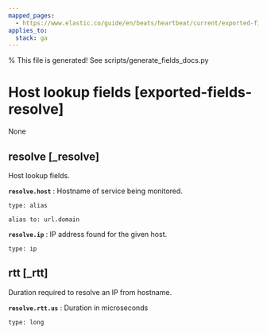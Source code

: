 ```yaml
---
mapped_pages:
  - https://www.elastic.co/guide/en/beats/heartbeat/current/exported-fields-resolve.html
applies_to:
  stack: ga
---
```


% This file is generated! See scripts/generate_fields_docs.py

# Host lookup fields [exported-fields-resolve]

None

## resolve [_resolve]

Host lookup fields.

**`resolve.host`**
:   Hostname of service being monitored.

    type: alias

    alias to: url.domain


**`resolve.ip`**
:   IP address found for the given host.

    type: ip


## rtt [_rtt]

Duration required to resolve an IP from hostname.

**`resolve.rtt.us`**
:   Duration in microseconds

    type: long


